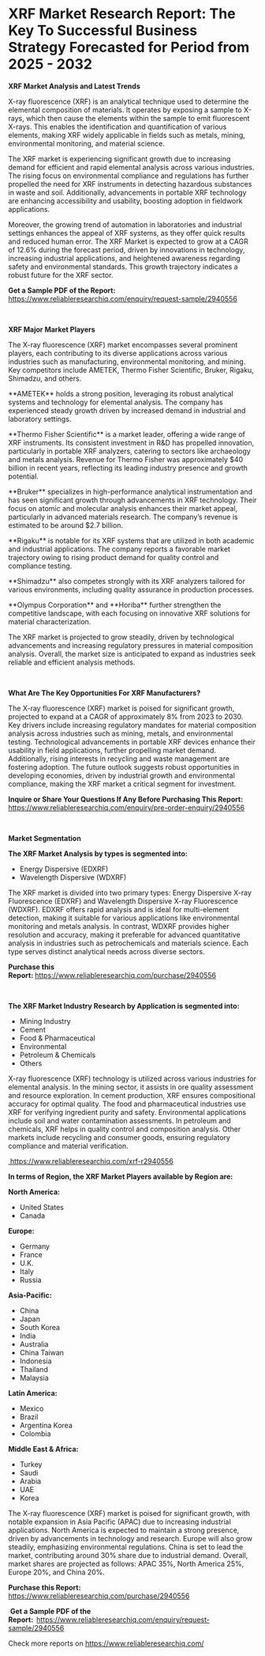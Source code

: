 <p><h1>XRF Market Research Report: The Key To Successful Business Strategy Forecasted for Period from 2025 - 2032</h1></p><p><strong>XRF Market Analysis and Latest Trends</strong></p>
<p><p>X-ray fluorescence (XRF) is an analytical technique used to determine the elemental composition of materials. It operates by exposing a sample to X-rays, which then cause the elements within the sample to emit fluorescent X-rays. This enables the identification and quantification of various elements, making XRF widely applicable in fields such as metals, mining, environmental monitoring, and material science.</p><p>The XRF market is experiencing significant growth due to increasing demand for efficient and rapid elemental analysis across various industries. The rising focus on environmental compliance and regulations has further propelled the need for XRF instruments in detecting hazardous substances in waste and soil. Additionally, advancements in portable XRF technology are enhancing accessibility and usability, boosting adoption in fieldwork applications.</p><p>Moreover, the growing trend of automation in laboratories and industrial settings enhances the appeal of XRF systems, as they offer quick results and reduced human error. The XRF Market is expected to grow at a CAGR of 12.6% during the forecast period, driven by innovations in technology, increasing industrial applications, and heightened awareness regarding safety and environmental standards. This growth trajectory indicates a robust future for the XRF sector.</p></p>
<p><strong>Get a Sample PDF of the Report:&nbsp;</strong> <a href="https://www.reliableresearchiq.com/enquiry/request-sample/2940556?utm_campaign=2655&utm_medium=2&utm_source=Github&utm_content=ia&utm_term=15032025&utm_id=xrf">https://www.reliableresearchiq.com/enquiry/request-sample/2940556</a></p>
<p>&nbsp;</p>
<p><strong>XRF Major Market Players</strong></p>
<p><p>The X-ray fluorescence (XRF) market encompasses several prominent players, each contributing to its diverse applications across various industries such as manufacturing, environmental monitoring, and mining. Key competitors include AMETEK, Thermo Fisher Scientific, Bruker, Rigaku, Shimadzu, and others.</p><p>**AMETEK** holds a strong position, leveraging its robust analytical systems and technology for elemental analysis. The company has experienced steady growth driven by increased demand in industrial and laboratory settings.</p><p>**Thermo Fisher Scientific** is a market leader, offering a wide range of XRF instruments. Its consistent investment in R&D has propelled innovation, particularly in portable XRF analyzers, catering to sectors like archaeology and metals analysis. Revenue for Thermo Fisher was approximately $40 billion in recent years, reflecting its leading industry presence and growth potential.</p><p>**Bruker** specializes in high-performance analytical instrumentation and has seen significant growth through advancements in XRF technology. Their focus on atomic and molecular analysis enhances their market appeal, particularly in advanced materials research. The company’s revenue is estimated to be around $2.7 billion.</p><p>**Rigaku** is notable for its XRF systems that are utilized in both academic and industrial applications. The company reports a favorable market trajectory owing to rising product demand for quality control and compliance testing.</p><p>**Shimadzu** also competes strongly with its XRF analyzers tailored for various environments, including quality assurance in production processes.</p><p>**Olympus Corporation** and **Horiba** further strengthen the competitive landscape, with each focusing on innovative XRF solutions for material characterization.</p><p>The XRF market is projected to grow steadily, driven by technological advancements and increasing regulatory pressures in material composition analysis. Overall, the market size is anticipated to expand as industries seek reliable and efficient analysis methods.</p></p>
<p>&nbsp;</p>
<p><strong>What Are The Key Opportunities For XRF Manufacturers?</strong></p>
<p><p>The X-ray fluorescence (XRF) market is poised for significant growth, projected to expand at a CAGR of approximately 8% from 2023 to 2030. Key drivers include increasing regulatory mandates for material composition analysis across industries such as mining, metals, and environmental testing. Technological advancements in portable XRF devices enhance their usability in field applications, further propelling market demand. Additionally, rising interests in recycling and waste management are fostering adoption. The future outlook suggests robust opportunities in developing economies, driven by industrial growth and environmental compliance, making the XRF market a critical segment for investment.</p></p>
<p><strong>Inquire or Share Your Questions If Any Before Purchasing This Report:</strong> <a href="https://www.reliableresearchiq.com/enquiry/pre-order-enquiry/2940556?utm_campaign=2655&utm_medium=2&utm_source=Github&utm_content=ia&utm_term=15032025&utm_id=xrf">https://www.reliableresearchiq.com/enquiry/pre-order-enquiry/2940556</a></p>
<p>&nbsp;</p>
<p><strong>Market Segmentation</strong></p>
<p><strong>The XRF Market Analysis by types is segmented into:</strong></p>
<p><ul><li>Energy Dispersive (EDXRF)</li><li>Wavelength Dispersive (WDXRF)</li></ul></p>
<p><p>The XRF market is divided into two primary types: Energy Dispersive X-ray Fluorescence (EDXRF) and Wavelength Dispersive X-ray Fluorescence (WDXRF). EDXRF offers rapid analysis and is ideal for multi-element detection, making it suitable for various applications like environmental monitoring and metals analysis. In contrast, WDXRF provides higher resolution and accuracy, making it preferable for advanced quantitative analysis in industries such as petrochemicals and materials science. Each type serves distinct analytical needs across diverse sectors.</p></p>
<p><strong>Purchase this Report:&nbsp;</strong><a href="https://www.reliableresearchiq.com/purchase/2940556?utm_campaign=2655&utm_medium=2&utm_source=Github&utm_content=ia&utm_term=15032025&utm_id=xrf">https://www.reliableresearchiq.com/purchase/2940556</a></p>
<p>&nbsp;</p>
<p><strong>The XRF Market Industry Research by Application is segmented into:</strong></p>
<p><ul><li>Mining Industry</li><li>Cement</li><li>Food & Pharmaceutical</li><li>Environmental</li><li>Petroleum & Chemicals</li><li>Others</li></ul></p>
<p><p>X-ray fluorescence (XRF) technology is utilized across various industries for elemental analysis. In the mining sector, it assists in ore quality assessment and resource exploration. In cement production, XRF ensures compositional accuracy for optimal quality. The food and pharmaceutical industries use XRF for verifying ingredient purity and safety. Environmental applications include soil and water contamination assessments. In petroleum and chemicals, XRF helps in quality control and composition analysis. Other markets include recycling and consumer goods, ensuring regulatory compliance and material verification.</p></p>
<p><a href="https://www.reliableresearchiq.com/xrf-r2940556?utm_campaign=2655&utm_medium=2&utm_source=Github&utm_content=ia&utm_term=15032025&utm_id=xrf">&nbsp;https://www.reliableresearchiq.com/xrf-r2940556</a></p>
<p><strong>In terms of Region, the XRF Market Players available by Region are:</strong></p>
<p>
    <p> <strong> North America: </strong>
        <ul>
            <li>United States</li>
            <li>Canada</li>
        </ul>
        </p> 
    <p> <strong> Europe: </strong>
        <ul>
            <li>Germany</li>
            <li>France</li>
            <li>U.K.</li>
            <li>Italy</li>
            <li>Russia</li>
        </ul>
        </p> 
    <p> <strong> Asia-Pacific: </strong>
        <ul>
            <li>China</li>
            <li>Japan</li>
            <li>South Korea</li>
            <li>India</li>
            <li>Australia</li>
            <li>China Taiwan</li>
            <li>Indonesia</li>
            <li>Thailand</li>
            <li>Malaysia</li>
        </ul>
        </p> 
    <p> <strong> Latin America: </strong>
        <ul>
            <li>Mexico</li>
            <li>Brazil</li>
            <li>Argentina Korea</li>
            <li>Colombia</li>
        </ul>
        </p> 
    <p> <strong> Middle East & Africa: </strong>
        <ul>
            <li>Turkey</li>
            <li>Saudi</li>
            <li>Arabia</li>
            <li>UAE</li>
            <li>Korea</li>
        </ul>
    </p>
    </p>
<p><p>The X-ray fluorescence (XRF) market is poised for significant growth, with notable expansion in Asia Pacific (APAC) due to increasing industrial applications. North America is expected to maintain a strong presence, driven by advancements in technology and research. Europe will also grow steadily, emphasizing environmental regulations. China is set to lead the market, contributing around 30% share due to industrial demand. Overall, market shares are projected as follows: APAC 35%, North America 25%, Europe 20%, and China 20%.</p></p>
<p><strong>Purchase this Report: </strong><a href="https://www.reliableresearchiq.com/purchase/2940556?utm_campaign=2655&utm_medium=2&utm_source=Github&utm_content=ia&utm_term=15032025&utm_id=xrf">https://www.reliableresearchiq.com/purchase/2940556</a></p>
<p>&nbsp;<strong>Get a Sample PDF of the Report:&nbsp;&nbsp;</strong><a href="https://www.reliableresearchiq.com/enquiry/request-sample/2940556?utm_campaign=2655&utm_medium=2&utm_source=Github&utm_content=ia&utm_term=15032025&utm_id=xrf">https://www.reliableresearchiq.com/enquiry/request-sample/2940556</a></p>
<p><strong></strong></p>
<p>Check more reports on <a href="https://www.reliableresearchiq.com/?utm_campaign=2655&utm_medium=2&utm_source=Github&utm_content=ia&utm_term=15032025&utm_id=xrf">https://www.reliableresearchiq.com/</a></p>